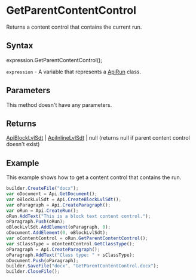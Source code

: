 # GetParentContentControl

Returns a content control that contains the current run.

## Syntax

expression.GetParentContentControl();

`expression` - A variable that represents a [ApiRun](../ApiRun.md) class.

## Parameters

This method doesn't have any parameters.

## Returns

[ApiBlockLvlSdt](../../ApiBlockLvlSdt/ApiBlockLvlSdt.md) &#124; [ApiInlineLvlSdt](../../ApiInlineLvlSdt/ApiInlineLvlSdt.md) &#124; null (returns null if parent content control doesn't exist)

## Example

This example shows how to get a content control that contains the run.

```javascript
builder.CreateFile("docx");
var oDocument = Api.GetDocument();
var oBlockLvlSdt = Api.CreateBlockLvlSdt();
var oParagraph = Api.CreateParagraph();
var oRun = Api.CreateRun();
oRun.AddText("This is a block text content control.");
oParagraph.Push(oRun);
oBlockLvlSdt.AddElement(oParagraph, 0);
oDocument.AddElement(0, oBlockLvlSdt);
var oContentControl = oRun.GetParentContentControl();
var sClassType = oContentControl.GetClassType();
oParagraph = Api.CreateParagraph();
oParagraph.AddText("Class type: " + sClassType);
oDocument.Push(oParagraph);
builder.SaveFile("docx", "GetParentContentControl.docx");
builder.CloseFile();
```
